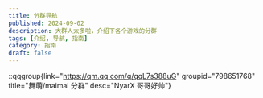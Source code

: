 ```yaml
---
title: 分群导航
published: 2024-09-02
description: 大群人太多啦，介绍下各个游戏的分群
tags: [介绍, 导航, 指南]
category: 指南
draft: false
---
```


::qqgroup{link="https://qm.qq.com/q/qqL7s388uG" groupid="798651768" title="舞萌/maimai 分群" desc="NyarX 哥哥好帅"}
<!-- ::qqgroup{link="https://qm.qq.com/q/qqL7s388uG" groupid="812470128" title="中二/CHUNITHM 分群" desc=""}
::qqgroup{link="https://qm.qq.com/q/qqL7s388uG" groupid="824125281" title="Phigros 分群" desc=""}
::qqgroup{link="https://qm.qq.com/q/qqL7s388uG" groupid="192936571" title="Arcaea 分群" desc=""}
::qqgroup{link="https://qm.qq.com/q/qqL7s388uG" groupid="244894195" title="Malody & osu!mania 分群" desc=""}
::qqgroup{link="https://qm.qq.com/q/qqL7s388uG" groupid="733872873" title="啤酒烧烤/Project Sekai/pjsk 分群" desc=""}
::qqgroup{link="https://qm.qq.com/q/qqL7s388uG" groupid="795977916" title="调戏bot小游戏群" desc=""} -->

